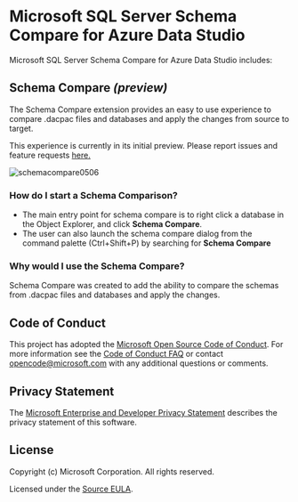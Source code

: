 # Microsoft SQL Server Schema Compare for Azure Data Studio

Microsoft SQL Server Schema Compare for Azure Data Studio includes:

## Schema Compare *(preview)*
The Schema Compare extension provides an easy to use experience to compare .dacpac files and databases and apply the changes from source to target.

This experience is currently in its initial preview. Please report issues and feature requests [here.](https://github.com/microsoft/azuredatastudio/issues)

![schemacompare0506](https://user-images.githubusercontent.com/30873802/57342709-fec27a00-70f4-11e9-979b-c933498d9034.gif)

 ### How do I start a Schema Comparison?
* The main entry point for schema compare is to right click a database in the Object Explorer, and click **Schema Compare**.
* The user can also launch the schema compare dialog from the command palette (Ctrl+Shift+P) by searching for **Schema Compare**

 ### Why would I use the Schema Compare?
Schema Compare was created to add the ability to compare the schemas from .dacpac files and databases and apply the changes.

## Code of Conduct

This project has adopted the [Microsoft Open Source Code of Conduct](https://opensource.microsoft.com/codeofconduct/). For more information see the [Code of Conduct FAQ](https://opensource.microsoft.com/codeofconduct/faq/) or contact [opencode@microsoft.com](mailto:opencode@microsoft.com) with any additional questions or comments.

## Privacy Statement

The [Microsoft Enterprise and Developer Privacy Statement](https://privacy.microsoft.com/en-us/privacystatement) describes the privacy statement of this software.

## License

Copyright (c) Microsoft Corporation. All rights reserved.

Licensed under the [Source EULA](https://raw.githubusercontent.com/Microsoft/azuredatastudio/master/LICENSE.txt).
